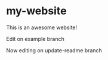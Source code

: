 # my-website
  
This is an awesome website!
  
Edit on example branch

Now editing on update-readme branch
